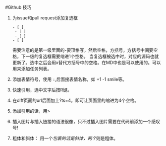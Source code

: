 #Github 技巧

1. 为issue和pull request添加复选框
   ````
   - [ ]
    - [ ]
    - [ ]
   - [ ]
   ````
   需要注意的是第一级里面的-要顶格写，然后空格，方括号，方括号中间要空格，下一级的复选框需要缩进1个空格。
   当复选框被选中时，对应的源码也就更新了。选中之后会用x替代方括号中的空格。在MD中也是可以使用的。可以用来添加任务列表。

2. 添加表情符号，使用 ```:```,后面接表情名称，如 +1 -1 smile等。
3. 快速引用，选中文字后按R键。 
4. 在diff页面的url后面加上?ts=4，即可让页面里的缩进为4个空格。
5. 添加引用的话，用> 
6. 插入图片与插入链接的语法很像，只不过插入图片需要在代码前添加一个感叹号!
7. 粗体和斜体： 用一个*包裹的话是斜体，两个*则是粗体。


